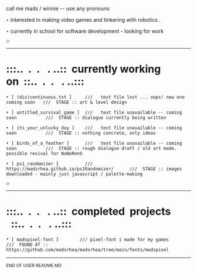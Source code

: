 call me mads / winnie -- use any pronouns 

‣ interested in making video games and tinkering with robotics .
	
‣ currently in school for software development - looking for work




<sub><sub><sub>///</sub></sub></sub>
********************************************************************************
	


<h1><b>:::..&nbsp;&nbsp;.&nbsp;&nbsp;.&nbsp;&nbsp;&nbsp;.&nbsp;..::&nbsp;&nbsp;currently working on&nbsp;&nbsp;::..&nbsp;&nbsp;.&nbsp;&nbsp;.&nbsp;&nbsp;&nbsp;.&nbsp;..:::</b></h1>

    ‣ [ (dis)continuous.txt ]     ///   text file lost ... oops! new one coming soon   ///  STAGE :: art & level design 
    
    ‣ [ untitled_survival_game ]  ///   text file unavailable -- coming soon           ///  STAGE :: dialogue currently being written
    
    ‣ [ its_your_unlucky_day ]    ///   text file unavailable -- coming soon           ///  STAGE :: nothing concrete, only ideas
    
    ‣ [ birds_of_a_feather ]      ///   text file unavailable -- coming soon           ///  STAGE :: rough dialogue draft / old art made. possible revival for NaNoRenO

    ‣ [ ps1_randomizer }          ///   https://madsrhea.github.io/ps1Randomizer/      ///  STAGE :: images downloaded - mainly just javascript / palette-making

    
    
    
<sub><sub><sub> /// </sub></sub></sub>
********************************************************************************
    
    
  <h1><b>:::..&nbsp;&nbsp;.&nbsp;&nbsp;.&nbsp;&nbsp;&nbsp;.&nbsp;..::&nbsp;&nbsp;completed&nbsp;&nbsp;projects &nbsp;&nbsp;::..&nbsp;&nbsp;.&nbsp;&nbsp;.&nbsp;&nbsp;&nbsp;.&nbsp;..:::</b></h1>

	* [ madspixel-font ]		///	pixel-font i made for my games			///  FOUND AT :: https://github.com/madsrhea/madsrhea/tree/main/fonts/madspixel
                          
                          
********************************************************************************
<sub>END OF USER README.MD             
                                   
